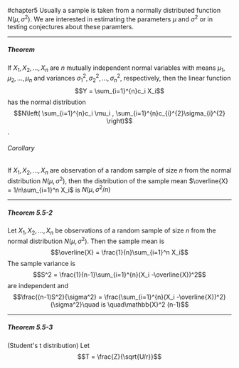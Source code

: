 #chapter5 
Usually a sample is taken from a normally distributed function $N(\mu ,\sigma^2)$. We are interested in estimating the parameters $\mu$ and $\sigma^2$ or in testing conjectures about these paramters.


---
##### Theorem 


If $X_1 , X_2 ,\dots , X_n$ are $n$ mutually independent normal variables with means $\mu_1 , \mu_2 , \dots , \mu_n$ and variances $\sigma_{1}^{2} , \sigma_{2}^{2}, \dots , \sigma_{n}^{2}$, respectively, then the linear function $$Y = \sum_{i=1}^{n}c_i X_i$$ has the normal distribution $$N\left( \sum_{i=1}^{n}c_i \mu_i , \sum_{i=1}^{n}c_{i}^{2}\sigma_{i}^{2} \right)$$.


###### Corollary
If $X_1 , X_2 ,\dots , X_n$ are observation of a random sample of size $n$ from the normal distribution $N(\mu ,\sigma^2 )$, then the distribution of the sample mean $\overline{X} = 1/n\sum_{i=1}^n X_i$ is $N(\mu , \sigma^2 /n)$

---

##### Theorem 5.5-2
Let $X_1 , X_2 , \dots , X_n$ be observations of a random sample of size $n$ from the normal distribution $N(\mu, \sigma^2 )$. Then the sample mean is $$\overline{X} = \frac{1}{n}\sum_{i=1}^n X_i$$
The sample variance is $$S^2 = \frac{1}{n-1}\sum_{i=1}^{n}(X_i -\overline{X})^2$$ are independent and $$\frac{(n-1)S^2}{\sigma^2} = \frac{\sum_{i=1}^{n}(X_i -\overline{X})^2}{\sigma^2}\quad is \quad\mathbb{X}^2 (n-1)$$

---

##### Theorem 5.5-3
(Student's t distribution)
Let $$T = \frac{Z}{\sqrt{U/r}}$$